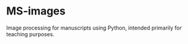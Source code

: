 # MS-images
Image processing for manuscripts using Python, intended primarily for teaching purposes.
